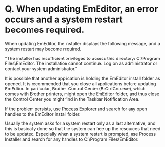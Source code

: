 # Q. When updating EmEditor, an error occurs and a system restart becomes required.

When updating EmEditor, the installer displays the following message, and a system restart may become required.

"The installer has insufficient privileges to access this directory: C:\\Program Files\\EmEditor. The installation cannot continue. Log on as administrator or contact your system administrator."

It is possible that another application is holding the EmEditor install folder as opened. It is recommended that you close all applications before updating EmEditor. In particular, Brother Control Center (BrCtrlCntr.exe), which comes with Brother printers, might open the EmEditor folder, and thus close the Control Center you might find in the Taskbar Notification Area.

If the problem persists, use [Process Explorer](https://docs.microsoft.com/en-us/sysinternals/downloads/process-explorer) and search for any open handles to the EmEditor install folder.

Usually the system asks for a system restart only as a last alternative, and this is basically done so that the system can free up the resources that need to be updated. Especially when a system restart is prompted, use Process Installer and search for any handles to C:\\Program Files\\EmEditor.

